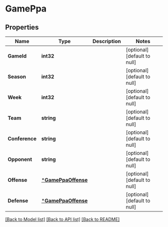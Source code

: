 # GamePpa

## Properties
Name | Type | Description | Notes
------------ | ------------- | ------------- | -------------
**GameId** | **int32** |  | [optional] [default to null]
**Season** | **int32** |  | [optional] [default to null]
**Week** | **int32** |  | [optional] [default to null]
**Team** | **string** |  | [optional] [default to null]
**Conference** | **string** |  | [optional] [default to null]
**Opponent** | **string** |  | [optional] [default to null]
**Offense** | [***GamePpaOffense**](GamePPA_offense.md) |  | [optional] [default to null]
**Defense** | [***GamePpaOffense**](GamePPA_offense.md) |  | [optional] [default to null]

[[Back to Model list]](../README.md#documentation-for-models) [[Back to API list]](../README.md#documentation-for-api-endpoints) [[Back to README]](../README.md)

